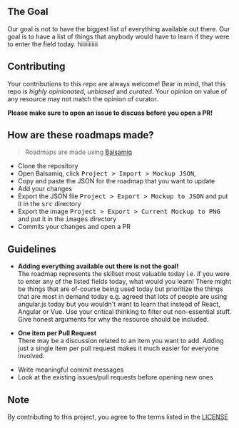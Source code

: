 ## The Goal
Our goal is not to have the biggest list of everything available out there.
Our goal is to have a list of things that anybody would have to learn if they were to enter the field today. 
hiiiiiiiiiii
## Contributing

Your contributions to this repo are always welcome!
Bear in mind, that this repo is *highly opinionated*, *unbiased* and *curated*.
Your opinion on value of any resource may not match the opinion of curator.

**Please make sure to open an issue to discuss before you open a PR!**

## How are these roadmaps made?

> Roadmaps are made using [Balsamiq](https://balsamiq.com/download/)

* Clone the repository
* Open Balsamiq, click <kbd>Project > Import > Mockup JSON</kbd>,
* Copy and paste the JSON for the roadmap that you want to update
* Add your changes
* Export the JSON file <kbd>Project > Export > Mockup to JSON</kbd> and put it in the <kbd>src</kbd> directory
* Export the image <kbd>Project > Export > Current Mockup to PNG</kbd> and put it in the <kbd>images</kbd> directory
* Commits your changes and open a PR

## Guidelines

- <p><strong>Adding everything available out there is not the goal!</strong><br> 
  The roadmap represents the skillset most valuable today i.e. if you were to enter any of the listed fields today, what would you learn! There might be things that are of-course being used today but prioritize the things that are most in demand today e.g. agreed that lots of people are using angular.js today but you wouldn't want to learn that instead of React, Angular or Vue. Use your critical thinking to filter out non-essential stuff. Give honest arguments for why the resource should be included.</p>
- <p><strong>One item per Pull Request</strong><br>
  There may be a discussion related to an item you want to add. Adding just a single item per pull request makes it much easier for everyone involved.</p>
- Write meaningful commit messages
- Look at the existing issues/pull requests before opening new ones

## Note
By contributing to this project, you agree to the terms listed in the [LICENSE](https://github.com/kamranahmedse/developer-roadmap/blob/master/LICENSE)
